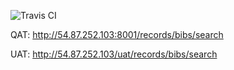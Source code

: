 ![Travis CI](https://travis-ci.org/dag-hammarskjold-library/dlx-rest.svg?branch=master)

QAT: http://54.87.252.103:8001/records/bibs/search

UAT: http://54.87.252.103/uat/records/bibs/search
